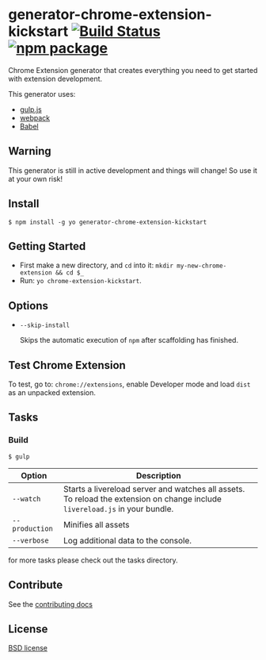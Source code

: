 # generator-chrome-extension-kickstart [![Build Status](https://secure.travis-ci.org/HaNdTriX/generator-chrome-extension-kickstart.png?branch=master)](https://travis-ci.org/HaNdTriX/generator-chrome-extension-kickstart) [![npm package](https://badge.fury.io/js/generator-chrome-extension-kickstart.svg)](https://www.npmjs.com/package/generator-chrome-extension-kickstart)

Chrome Extension generator that creates everything you need to get started with extension development. 

This generator uses:

* [gulp.js](http://gulpjs.com/)
* [webpack](http://webpack.github.io/docs/)
* [Babel](https://babeljs.io/)

## Warning

This generator is still in active development and things will change!
So use it at your own risk!

## Install

	$ npm install -g yo generator-chrome-extension-kickstart

## Getting Started

- First make a new directory, and `cd` into it: `mkdir my-new-chrome-extension && cd $_`
- Run: `yo chrome-extension-kickstart`.

## Options

* `--skip-install`

  Skips the automatic execution of `npm` after
  scaffolding has finished.
  
## Test Chrome Extension

To test, go to: `chrome://extensions`, enable Developer mode and load `dist` as an unpacked extension.

## Tasks

### Build

    $ gulp

| Option         | Description                                                                                                                   |
|----------------|-------------------------------------------------------------------------------------------------------------------------------|
| `--watch`      | Starts a livereload server and watches all assets. To reload the extension on change include  `livereload.js` in your bundle. |
| `--production` | Minifies all assets                                                                                                           |
| `--verbose`    | Log additional data to the console.            

for more tasks please check out the tasks directory.

## Contribute

See the [contributing docs](https://github.com/yeoman/yeoman/blob/master/contributing.md)

## License

[BSD license](http://opensource.org/licenses/bsd-license.php)
